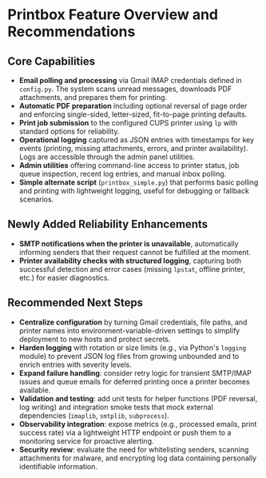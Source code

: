 # Printbox Feature Overview and Recommendations

## Core Capabilities
- **Email polling and processing** via Gmail IMAP credentials defined in `config.py`. The system scans unread messages, downloads PDF attachments, and prepares them for printing.
- **Automatic PDF preparation** including optional reversal of page order and enforcing single-sided, letter-sized, fit-to-page printing defaults.
- **Print job submission** to the configured CUPS printer using `lp` with standard options for reliability.
- **Operational logging** captured as JSON entries with timestamps for key events (printing, missing attachments, errors, and printer availability). Logs are accessible through the admin panel utilities.
- **Admin utilities** offering command-line access to printer status, job queue inspection, recent log entries, and manual inbox polling.
- **Simple alternate script** (`printbox_simple.py`) that performs basic polling and printing with lightweight logging, useful for debugging or fallback scenarios.

## Newly Added Reliability Enhancements
- **SMTP notifications when the printer is unavailable**, automatically informing senders that their request cannot be fulfilled at the moment.
- **Printer availability checks with structured logging**, capturing both successful detection and error cases (missing `lpstat`, offline printer, etc.) for easier diagnostics.

## Recommended Next Steps
- **Centralize configuration** by turning Gmail credentials, file paths, and printer names into environment-variable-driven settings to simplify deployment to new hosts and protect secrets.
- **Harden logging** with rotation or size limits (e.g., via Python's `logging` module) to prevent JSON log files from growing unbounded and to enrich entries with severity levels.
- **Expand failure handling**: consider retry logic for transient SMTP/IMAP issues and queue emails for deferred printing once a printer becomes available.
- **Validation and testing**: add unit tests for helper functions (PDF reversal, log writing) and integration smoke tests that mock external dependencies (`imaplib`, `smtplib`, `subprocess`).
- **Observability integration**: expose metrics (e.g., processed emails, print success rate) via a lightweight HTTP endpoint or push them to a monitoring service for proactive alerting.
- **Security review**: evaluate the need for whitelisting senders, scanning attachments for malware, and encrypting log data containing personally identifiable information.

